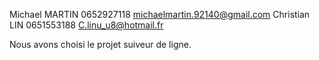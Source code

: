 Michael MARTIN 0652927118 michaelmartin.92140@gmail.com
Christian LIN 0651553188 C.linu_u8@hotmail.fr

Nous avons choisi le projet suiveur de ligne.